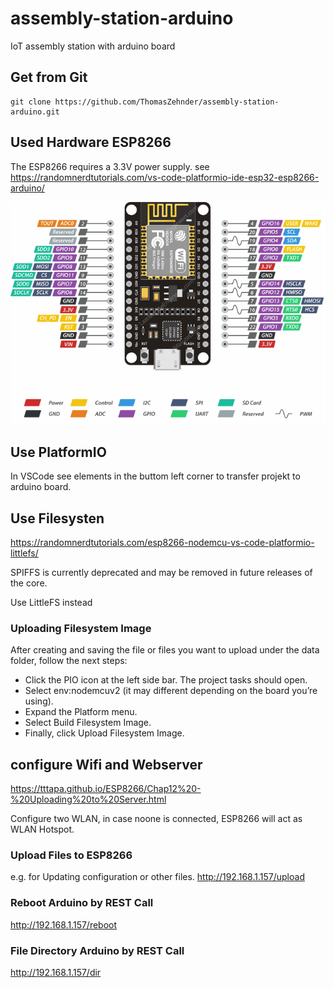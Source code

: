 # assembly-station-arduino
IoT assembly station with arduino board

## Get from Git
    git clone https://github.com/ThomasZehnder/assembly-station-arduino.git

## Used Hardware ESP8266
The ESP8266 requires a 3.3V power supply. 
see https://randomnerdtutorials.com/vs-code-platformio-ide-esp32-esp8266-arduino/

![ESP8266 Pinout](/images/ESP-12E-Development-Board-ESP8266-NodeMCU-Pinout.png)

## Use PlatformIO
In VSCode see elements in the buttom left corner to transfer projekt to arduino board.

## Use Filesysten

https://randomnerdtutorials.com/esp8266-nodemcu-vs-code-platformio-littlefs/

SPIFFS is currently deprecated and may be removed in future releases of the core.

Use LittleFS instead

### Uploading Filesystem Image
After creating and saving the file or files you want to upload under the data folder, follow the next steps:

* Click the PIO icon at the left side bar. The project tasks should open.
* Select env:nodemcuv2 (it may different depending on the board you’re using).
* Expand the Platform menu.
* Select Build Filesystem Image.
* Finally, click Upload Filesystem Image.

## configure Wifi and Webserver

https://tttapa.github.io/ESP8266/Chap12%20-%20Uploading%20to%20Server.html

Configure two WLAN, in case noone is connected, ESP8266 will act as WLAN Hotspot. 

### Upload Files to ESP8266

e.g. for Updating configuration or other files.
http://192.168.1.157/upload


### Reboot Arduino by REST Call
http://192.168.1.157/reboot

### File Directory Arduino by REST Call
http://192.168.1.157/dir